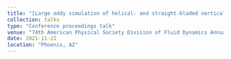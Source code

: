 ```yaml
---
title: "[Large eddy simulation of helical- and straight-bladed vertical axis wind turbines in the atmospheric boundary layer flows](https://ui.adsabs.harvard.edu/abs/2021APS..DFDH03006G/abstract)"
collection: talks
type: "Conference proceedings talk"
venue: "74th American Physical Society Division of Fluid Dynamics Annual Meeting"
date: 2021-11-22
location: "Phoenix, AZ"
---
```

